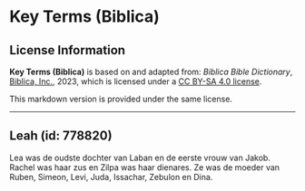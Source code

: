 # Key Terms (Biblica)

## License Information

**Key Terms (Biblica)** is based on and adapted from: _Biblica Bible Dictionary_, [Biblica, Inc.](https://www.biblica.com/), 2023, which is licensed under a [CC BY-SA 4.0 license](https://creativecommons.org/licenses/by-sa/4.0/legalcode.en).

This markdown version is provided under the same license.



--------------------------------

## Leah (id: 778820)

Lea was de oudste dochter van Laban en de eerste vrouw van Jakob. Rachel was haar zus en Zilpa was haar dienares. Ze was de moeder van Ruben, Simeon, Levi, Juda, Issachar, Zebulon en Dina.


